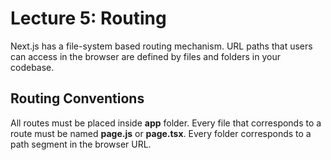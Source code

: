 # Lecture 5: Routing

Next.js has a file-system based routing mechanism.
URL paths that users can access in the browser are defined by files and folders in your codebase.

## Routing Conventions

All routes must be placed inside **app** folder.
Every file that corresponds to a route must be named **page.js** or **page.tsx**.
Every folder corresponds to a path segment in the browser URL.
